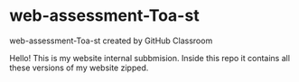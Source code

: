 # web-assessment-Toa-st
web-assessment-Toa-st created by GitHub Classroom

Hello! This is my website internal subbmision. Inside this repo it contains all these versions of my website zipped.
